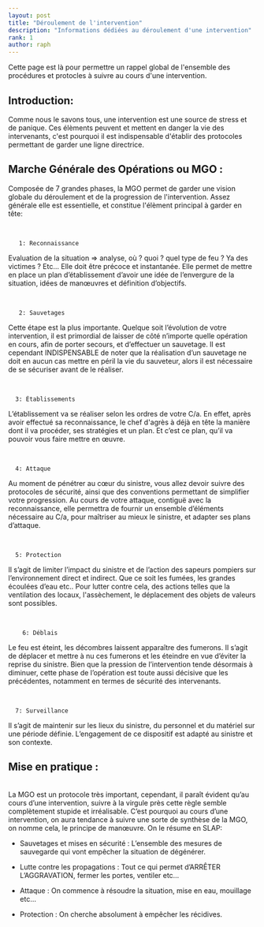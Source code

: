 ```yaml
---
layout: post
title: "Déroulement de l'intervention"
description: "Informations dédiées au déroulement d'une intervention"
rank: 1
author: raph
---
```


Cette page est là pour permettre un rappel global de l'ensemble des procédures et protocles à suivre au cours d'une intervention.

## Introduction:

Comme nous le savons tous, une intervention est une source de stress et de panique. Ces élèments peuvent et mettent en danger la vie des intervenants, c'est pourquoi il est indispensable d'établir des protocoles permettant de garder une ligne directrice.

## Marche Générale des Opérations ou MGO :

Composée de 7 grandes phases, la MGO permet de garder une vision globale du déroulement et de la progression de l'intervention. Assez générale elle est essentielle, et constitue l'élèment principal à garder en tête: 

<br>

       1: Reconnaissance  
Evaluation de la situation ⇒ analyse, où ? quoi ? quel type de feu ? Ya des victimes ? Etc…  Elle doit être précoce et instantanée. Elle permet de mettre en place un plan d’établissement d’avoir une idée de l’envergure de la situation, idées de manœuvres et définition d’objectifs.

<br>

       2: Sauvetages 
  
   Cette étape est la plus importante. Quelque soit l’évolution de votre intervention, il est primordial de laisser de côté n’importe quelle opération en cours, afin de porter secours, et d’effectuer un sauvetage. Il est cependant INDISPENSABLE de noter que la réalisation d’un sauvetage ne doit en aucun cas mettre en péril la vie du sauveteur, alors il est nécessaire de se sécuriser avant de le réaliser.

<br>

      3: Établissements 
 
  L’établissement va se réaliser selon les ordres de votre C/a. En effet, après avoir effectué sa reconnaissance, le chef d'agrès à déjà en tête la manière dont il va procéder, ses stratégies et un plan. Et c’est ce plan, qu’il va pouvoir vous faire mettre en œuvre.

<br>

      4: Attaque 
 
  Au moment de pénétrer au cœur du sinistre, vous allez devoir suivre des protocoles de sécurité, ainsi que des conventions permettant de simplifier votre progression. Au cours de votre attaque, contiguë avec la reconnaissance, elle permettra de fournir un ensemble d’éléments nécessaire au C/a, pour maîtriser au mieux le sinistre, et adapter ses plans d’attaque.

<br>

      5: Protection   
Il s’agit de limiter l’impact du sinistre et de l’action des sapeurs pompiers sur l’environnement direct et indirect. Que ce soit les fumées, les grandes écoulées d’eau etc.. Pour lutter contre cela, des actions telles que la ventilation des locaux, l'assèchement, le déplacement des objets de valeurs sont possibles.

  <br>

        6: Déblais
Le feu est éteint, les décombres laissent apparaître des fumerons. Il s’agit de déplacer et mettre à nu ces fumerons et les éteindre en vue d’éviter la reprise du sinistre. Bien que la pression de l’intervention tende désormais à diminuer, cette phase de l’opération est toute aussi décisive que les précédentes, notamment en termes de sécurité des intervenants.

<br>

      7: Surveillance 
Il s’agit de maintenir sur les lieux du sinistre, du personnel et du matériel sur une période définie. L’engagement de ce dispositif est adapté au sinistre et son contexte.

## Mise en pratique :
<br>
La MGO est un protocole très important, cependant, il paraît évident qu’au cours d’une intervention, suivre à la virgule près cette règle semble complètement stupide et irréalisable. C’est pourquoi au cours d’une intervention, on aura tendance à suivre une sorte de synthèse de la MGO, on nomme cela, le principe de manœuvre. On le résume en SLAP:
<br>

* Sauvetages et mises en sécurité : L’ensemble des mesures de sauvegarde qui vont empêcher la situation de dégénérer.
 
* Lutte contre les propagations : Tout ce qui permet d’ARRÊTER L’AGGRAVATION, fermer les portes, ventiler etc…
 
* Attaque : On commence à résoudre la situation, mise en eau, mouillage etc…
 
* Protection : On cherche absolument à empêcher les récidives.



